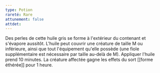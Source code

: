 ```yaml
---
type: Potion
rareté: Rare
attunement: false
attdet:
---
```

Des perles de cette huile gris se forme à l'extérieur du contenant et s'évapore aussitôt. L'huile peut couvrir une créature de taille M ou inférieure, ainsi que tout l'équipement qu'elle possède (une fiole supplémentaire est nécessaire par taille au-delà de M). Appliquer l'huile prend 10 minutes. La créature affectée gagne les effets du sort [[forme éthérée]] pour 1 heure.